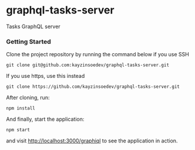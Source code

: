 # graphql-tasks-server
Tasks GraphQL server

### Getting Started

Clone the project repository by running the command below if you use SSH

```
git clone git@github.com:kayzinsoedev/graphql-tasks-server.git
```

If you use https, use this instead

```
git clone https://github.com/kayzinsoedev/graphql-tasks-server.git
```

After cloning, run:

```
npm install
```

And finally, start the application:

```
npm start
```

and visit [http://localhost:3000/graphiql](http://localhost:3000/graphiql) to see the application in action.
